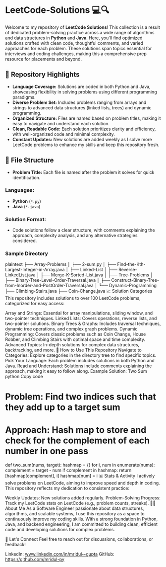 # LeetCode-Solutions 💻🔍

Welcome to my repository of **LeetCode Solutions**! This collection is a result of dedicated problem-solving practice across a wide range of algorithms and data structures in **Python** and **Java**. Here, you'll find optimized solutions crafted with clean code, thoughtful comments, and varied approaches for each problem. These solutions span topics essential for interviews and coding challenges, making this a comprehensive prep resource for placements and beyond.

## 🌟 Repository Highlights

- **Language Coverage:** Solutions are coded in both Python and Java, showcasing flexibility in solving problems using different programming paradigms.
- **Diverse Problem Set:** Includes problems ranging from arrays and strings to advanced data structures (linked lists, trees) and dynamic programming.
- **Organized Structure:** Files are named based on problem titles, making it easy to navigate and understand each solution.
- **Clean, Readable Code:** Each solution prioritizes clarity and efficiency, with well-organized code and minimal complexity.
- **Constant Updates:** New solutions are added weekly as I solve more LeetCode problems to enhance my skills and keep this repository fresh.

## 📁 File Structure

- **Problem Title:** Each file is named after the problem it solves for quick identification.
  
### Languages:
- **Python** (`*.py`)
- **Java** (`*.java`)

### Solution Format:
- Code solutions follow a clear structure, with comments explaining the approach, complexity analysis, and any alternative strategies considered.

### Sample Directory
plaintext
├── Array-Problems
│   ├── 2-sum.py
│   ├── Find-the-Kth-Largest-Integer-in-Array.java
│
├── Linked-List
│   ├── Reverse-LinkedList.java
│   ├── Merge-K-Sorted-List.java
│
├── Tree-Problems
│   ├── Binary-Tree-Level-Order-Traversal.java
│   ├── Construct-Binary-Tree-from-Inorder-and-PostOrder-Traversal.java
│
└── Dynamic-Programming
    ├── Climbing-Stairs.java
    ├── Coin-Change.java
📈 Solution Categories
This repository includes solutions to over 100 LeetCode problems, categorized for easy access:

Array and Strings: Essential for array manipulations, sliding window, and two-pointer techniques.
Linked Lists: Covers operations, reverse lists, and two-pointer solutions.
Binary Trees & Graphs: Includes traversal techniques, dynamic tree operations, and complex graph problems.
Dynamic Programming: Covers classic problems such as Coin Change, House Robber, and Climbing Stairs with optimal space and time complexity.
Advanced Topics: In-depth solutions for complex data structures, backtracking, and more.
🚀 How to Use This Repository
Navigate to Categories: Explore categories in the directory tree to find specific topics.
Pick Your Language: Each problem includes solutions in both Python and Java.
Read and Understand: Solutions include comments explaining the approach, making it easy to follow along.
Example Solution: Two Sum
python
Copy code
# Problem: Find two indices such that they add up to a target sum
# Approach: Hash map to store and check for the complement of each number in one pass
def two_sum(nums, target):
    hashmap = {}
    for i, num in enumerate(nums):
        complement = target - num
        if complement in hashmap:
            return [hashmap[complement], i]
        hashmap[num] = i
📊 Stats & Activity
I actively solve problems on LeetCode, aiming to improve speed and depth in coding. This repository reflects my dedication to consistent practice:

Weekly Updates: New solutions added regularly.
Problem-Solving Progress: Track my LeetCode stats on LeetCode (e.g., problem counts, streaks).
👨‍💻 About Me
As a Software Engineer passionate about data structures, algorithms, and scalable systems, I use this repository as a space to continuously improve my coding skills. With a strong foundation in Python, Java, and backend engineering, I am committed to building clean, efficient code and developing solutions for complex problems.

🤝 Let's Connect
Feel free to reach out for discussions, collaborations, or feedback!

LinkedIn: www.linkedin.com/in/mridul--gupta
GitHub: https://github.com/mridul-py
